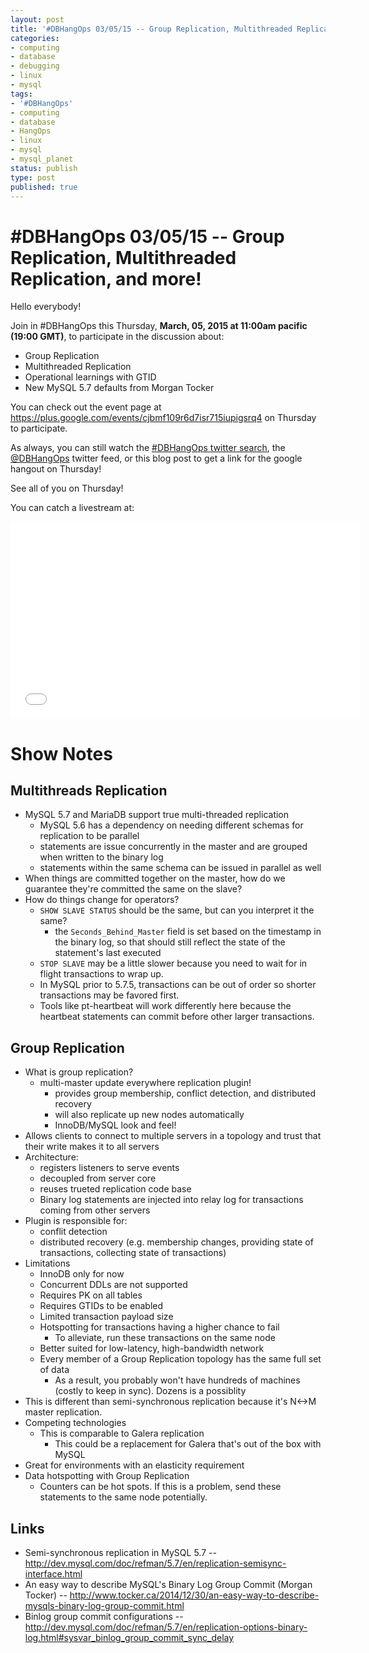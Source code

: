```yaml
---
layout: post
title: '#DBHangOps 03/05/15 -- Group Replication, Multithreaded Replication, and more!'
categories:
- computing
- database
- debugging
- linux
- mysql
tags:
- '#DBHangOps'
- computing
- database
- HangOps
- linux
- mysql
- mysql_planet
status: publish
type: post
published: true
---
```

\#DBHangOps 03/05/15 -- Group Replication, Multithreaded Replication, and more!
=========================================================

Hello everybody!

Join in \#DBHangOps this Thursday, **March, 05, 2015 at 11:00am pacific (19:00 GMT)**, to participate in the discussion about:

* Group Replication
* Multithreaded Replication
* Operational learnings with GTID
* New MySQL 5.7 defaults from Morgan Tocker

You can check out the event page at https://plus.google.com/events/cjbmf109r6d7isr715iupigsrq4 on Thursday to participate.

As always, you can still watch the [\#DBHangOps twitter search](https://twitter.com/search/realtime?q=%23DBHangOps), the [@DBHangOps](https://twitter.com/dbhangops) twitter feed, or this blog post to get a link for the google hangout on Thursday!

See all of you on Thursday!

You can catch a livestream at:

<iframe width="560" height="315" src="//www.youtube.com/embed/I_cqAcx1gZ4" frameborder="0" allowfullscreen></iframe>


Show Notes
==========
## Multithreads Replication
* MySQL 5.7 and MariaDB support true multi-threaded replication
  * MySQL 5.6 has a dependency on needing different schemas for replication to be parallel
  * statements are issue concurrently in the master and are grouped when written to the binary log
  * statements within the same schema can be issued in parallel as well
* When things are committed together on the master, how do we guarantee they're committed the same on the slave?
* How do things change for operators?
  * `SHOW SLAVE STATUS` should be the same, but can you interpret it the same?
    * the `Seconds_Behind_Master` field is set based on the timestamp in the binary log, so that should still reflect the state of the statement's last executed
  * `STOP SLAVE` may be a little slower because you need to wait for in flight transactions to wrap up.
  * In MySQL prior to 5.7.5, transactions can be out of order so shorter transactions may be favored first.
  * Tools like pt-heartbeat will work differently here because the heartbeat statements can commit before other larger transactions.


## Group Replication
* What is group replication?
  * multi-master update everywhere replication plugin!
    * provides group membership, conflict detection, and distributed recovery
    * will also replicate up new nodes automatically
    * InnoDB/MySQL look and feel!
* Allows clients to connect to multiple servers in a topology and trust that their write makes it to all servers
* Architecture:
  * registers listeners to serve events
  * decoupled from server core
  * reuses trueted replication code base
  * Binary log statements are injected into relay log for transactions coming from other servers
* Plugin is responsible for:
  * conflit detection
  * distributed recovery (e.g. membership changes, providing state of transactions, collecting state of transactions)
* Limitations
  * InnoDB only for now
  * Concurrent DDLs are not supported
  * Requires PK on all tables
  * Requires GTIDs to be enabled
  * Limited transaction payload size
  * Hotspotting for transactions having a higher chance to fail
    * To alleviate, run these transactions on the same node
  * Better suited for low-latency, high-bandwidth network
  * Every member of a Group Replication topology has the same full set of data
    * As a result, you probably won't have hundreds of machines (costly to keep in sync). Dozens is a possiblity
* This is different than semi-synchronous replication because it's N<->M master replication.
* Competing technologies
  * This is comparable to Galera replication
    * This could be a replacement for Galera that's out of the box with MySQL
* Great for environments with an elasticity requirement
* Data hotspotting with Group Replication
  * Counters can be hot spots.  If this is a problem, send these statements to the same node potentially.

## Links
* Semi-synchronous replication in MySQL 5.7 -- http://dev.mysql.com/doc/refman/5.7/en/replication-semisync-interface.html
* An easy way to describe MySQL's Binary Log Group Commit (Morgan Tocker) -- http://www.tocker.ca/2014/12/30/an-easy-way-to-describe-mysqls-binary-log-group-commit.html
* Binlog group commit configurations -- http://dev.mysql.com/doc/refman/5.7/en/replication-options-binary-log.html#sysvar_binlog_group_commit_sync_delay

